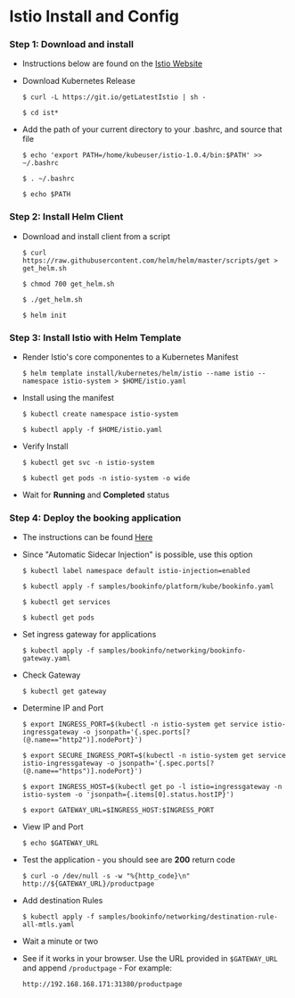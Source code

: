 # Istio Install and Config

### **Step 1**: Download and install

- Instructions below are found on the [Istio Website](https://istio.io/docs/)

- Download Kubernetes Release

    ```
    $ curl -L https://git.io/getLatestIstio | sh -

    $ cd ist*
    ```

- Add the path of your current directory to your .bashrc, and source that file

    ```
    $ echo 'export PATH=/home/kubeuser/istio-1.0.4/bin:$PATH' >> ~/.bashrc

    $ . ~/.bashrc

    $ echo $PATH
    ```

### **Step 2**: Install Helm Client

- Download and install client from a script

    ```
    $ curl https://raw.githubusercontent.com/helm/helm/master/scripts/get > get_helm.sh

    $ chmod 700 get_helm.sh

    $ ./get_helm.sh

    $ helm init
    ```
### **Step 3**: Install Istio with Helm Template

- Render Istio's core componentes to a Kubernetes Manifest

    ```
    $ helm template install/kubernetes/helm/istio --name istio --namespace istio-system > $HOME/istio.yaml
    ```

- Install using the manifest

    ```
    $ kubectl create namespace istio-system

    $ kubectl apply -f $HOME/istio.yaml
    ```

- Verify Install

    ```
    $ kubectl get svc -n istio-system

    $ kubectl get pods -n istio-system -o wide
    ```

- Wait for **Running** and **Completed** status

### **Step 4**: Deploy the booking application

- The instructions can be found [Here](https://istio.io/docs/examples/bookinfo/)

- Since "Automatic Sidecar Injection" is possible, use this option

    ```
    $ kubectl label namespace default istio-injection=enabled

    $ kubectl apply -f samples/bookinfo/platform/kube/bookinfo.yaml
    ```

    ```
    $ kubectl get services

    $ kubectl get pods
    ```

- Set ingress gateway for applications

    ```
    $ kubectl apply -f samples/bookinfo/networking/bookinfo-gateway.yaml
    ```

- Check Gateway

    ```
    $ kubectl get gateway
    ```

- Determine IP and Port

    ```
    $ export INGRESS_PORT=$(kubectl -n istio-system get service istio-ingressgateway -o jsonpath='{.spec.ports[?(@.name=="http2")].nodePort}')

    $ export SECURE_INGRESS_PORT=$(kubectl -n istio-system get service istio-ingressgateway -o jsonpath='{.spec.ports[?(@.name=="https")].nodePort}')

    $ export INGRESS_HOST=$(kubectl get po -l istio=ingressgateway -n istio-system -o 'jsonpath={.items[0].status.hostIP}')

    $ export GATEWAY_URL=$INGRESS_HOST:$INGRESS_PORT
    ```

- View IP and Port

    ```
    $ echo $GATEWAY_URL
    ```

- Test the application - you should see are **200** return code

    ```
    $ curl -o /dev/null -s -w "%{http_code}\n" http://${GATEWAY_URL}/productpage
    ```
- Add destination Rules

    ```
    $ kubectl apply -f samples/bookinfo/networking/destination-rule-all-mtls.yaml
    ```
- Wait a minute or two

- See if it works in your browser. Use the URL provided in `$GATEWAY_URL` and append `/productpage` - For example:

    ```
    http://192.168.168.171:31380/productpage
    ```